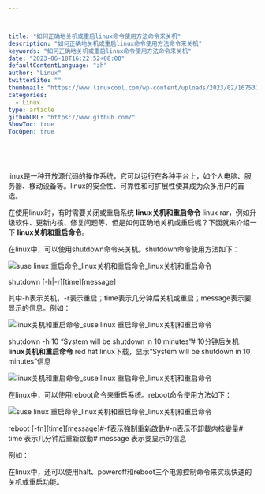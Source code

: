 ```yaml
---



title: "如何正确地关机或重启linux命令使用方法命令来关机"
description: "如何正确地关机或重启linux命令使用方法命令来关机"
keywords: "如何正确地关机或重启linux命令使用方法命令来关机"
date: "2023-06-18T16:22:52+08:00"
defaultContentLanguage: "zh"
author: "Linux"
twitterSite: ""
thumbnail: "https://www.linuxcool.com/wp-content/uploads/2023/02/1675319282201_0.png"
categories:
  - Linux
type: article
githubURL: "https://www.github.com/"
ShowToc: true
TocOpen: true



---
```


linux是一种开放源代码的操作系统，它可以运行在各种平台上，如个人电脑、服务器、移动设备等。linux的安全性、可靠性和可扩展性使其成为众多用户的首选。

在使用linux时，有时需要关闭或重启系统 **linux关机和重启命令** linux rar，例如升级软件、更新内核、修复问题等，但是如何正确地关机或重启呢？下面就来介绍一下 **linux关机和重启命令**。

在linux中，可以使用shutdown命令来关机。shutdown命令使用方法如下：

![suse linux 重启命令_linux关机和重启命令_linux关机和重启命令](https://www.linuxcool.com/wp-content/uploads/2023/02/1675319282201_0.png)

shutdown [-h|-r][time][message]

其中-h表示关机，-r表示重启；time表示几分钟后关机或重启；message表示要显示的信息。例如：

![linux关机和重启命令_suse linux 重启命令_linux关机和重启命令](https://www.linuxcool.com/wp-content/uploads/2023/02/1675319282201_1.jpg)

shutdown -h 10 “System will be shutdown in 10 minutes”# 10分钟后关机 **linux关机和重启命令** red hat linux下载，显示“System will be shutdown in 10 minutes”信息

![linux关机和重启命令_suse linux 重启命令_linux关机和重启命令](https://www.linuxcool.com/wp-content/uploads/2023/02/1675319282201_2.jpg)

在linux中，可以使用reboot命令来重启系统。reboot命令使用方法如下：

![suse linux 重启命令_linux关机和重启命令_linux关机和重启命令](https://www.linuxcool.com/wp-content/uploads/2023/02/1675319282201_3.jpg)

reboot [-fn][time][message]#-f表示強制重新啟動#-n表示不卸載内核變量# time 表示几分钟后重新啟動# message 表示要显示的信息

例如：

在linux中，还可以使用halt、poweroff和reboot三个电源控制命令来实现快速的关机或重启功能。